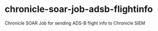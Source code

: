 # chronicle-soar-job-adsb-flightinfo
Chronicle SOAR Job for sending ADS-B flight info to Chronicle SIEM
